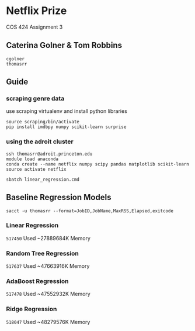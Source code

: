 # Netflix Prize
COS 424 Assignment 3

## Caterina Golner & Tom Robbins
```
cgolner
thomasrr
```

## Guide

### scraping genre data
use scraping virtualenv and install python libraries
```console
source scraping/bin/activate
pip install imdbpy numpy scikit-learn surprise
```

### using the adroit cluster
```
ssh thomasrr@adroit.princeton.edu
module load anaconda
conda create --name netflix numpy scipy pandas matplotlib scikit-learn
source activate netflix

sbatch linear_regression.cmd
```

## Baseline Regression Models
```sacct -u thomasrr --format=JobID,JobName,MaxRSS,Elapsed,exitcode```

### Linear Regression
```517450```
Used ~27889684K Memory

### Random Tree Regression
```517637```
Used ~47663916K Memory

### AdaBoost Regression
```517478```
Used ~47552932K Memory

### Ridge Regression
```518047```
Used ~48279576K Memory
